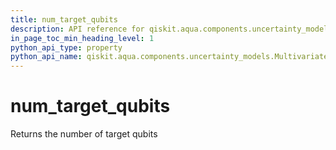 ```yaml
---
title: num_target_qubits
description: API reference for qiskit.aqua.components.uncertainty_models.MultivariateLogNormalDistribution.num_target_qubits
in_page_toc_min_heading_level: 1
python_api_type: property
python_api_name: qiskit.aqua.components.uncertainty_models.MultivariateLogNormalDistribution.num_target_qubits
---
```


# num\_target\_qubits

Returns the number of target qubits

